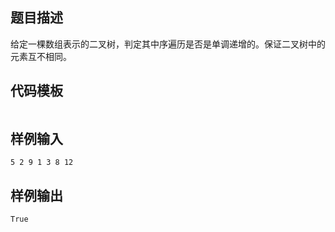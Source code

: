 ## 题目描述
给定一棵数组表示的二叉树，判定其中序遍历是否是单调递增的。保证二叉树中的元素互不相同。

## 代码模板
```py

```

## 样例输入
```
5 2 9 1 3 8 12
```

## 样例输出
```
True
```